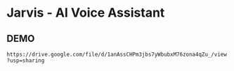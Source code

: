 # Jarvis - AI Voice Assistant

## DEMO
```https://drive.google.com/file/d/1anAssCHPm3jbs7yWbubxM76zona4qZu_/view?usp=sharing```
